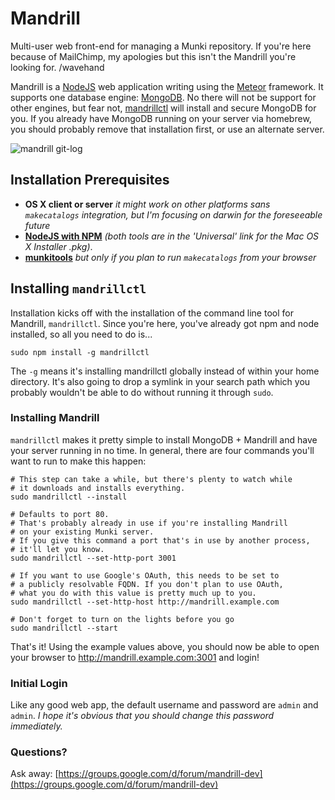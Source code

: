 Mandrill
========

Multi-user web front-end for managing a Munki repository. If you're here because of MailChimp, my apologies but this isn't the Mandrill you're looking for. /wavehand


Mandrill is a [NodeJS](http://nodejs.org/) web application writing using the [Meteor](https://www.meteor.com/) framework. It supports one database engine: [MongoDB](http://www.mongodb.com/). No there will not be support for other engines, but fear not, [mandrillctl](https://github.com/wollardj/mandrillctl) will install and secure MongoDB for you. If you already have MongoDB running on your server via homebrew, you should probably remove that installation first, or use an alternate server.

![mandrill git-log](https://f.cloud.github.com/assets/2027935/2168353/05ff8e08-953a-11e3-9db0-c2b913db89e7.png)

## Installation Prerequisites

 * **OS X client or server** _it might work on other platforms sans `makecatalogs` integration, but I'm focusing on darwin for the foreseeable future_
 * **[NodeJS with NPM](http://nodejs.org/download/)** _(both tools are in the 'Universal' link for the Mac OS X Installer .pkg)_.
 * **[munkitools](http://munkibuilds.org/)** _but only if you plan to run `makecatalogs` from your browser_

## Installing `mandrillctl`
Installation kicks off with the installation of the command line tool for Mandrill, `mandrillctl`. Since you're here, you've already got npm and node installed, so all you need to do is...


	sudo npm install -g mandrillctl


The `-g` means it's installing mandrillctl globally instead of within your home directory. It's also going to drop a symlink in your search path which you probably wouldn't be able to do without running it through `sudo`.

### Installing Mandrill
`mandrillctl` makes it pretty simple to install MongoDB + Mandrill and have your server running in no time. In general, there are four commands you'll want to run to make this happen:



	# This step can take a while, but there's plenty to watch while
	# it downloads and installs everything.
	sudo mandrillctl --install
	
	# Defaults to port 80.
	# That's probably already in use if you're installing Mandrill
	# on your existing Munki server.
	# If you give this command a port that's in use by another process,
	# it'll let you know.
	sudo mandrillctl --set-http-port 3001
	
	# If you want to use Google's OAuth, this needs to be set to
	# a publicly resolvable FQDN. If you don't plan to use OAuth,
	# what you do with this value is pretty much up to you.
	sudo mandrillctl --set-http-host http://mandrill.example.com

	# Don't forget to turn on the lights before you go
	sudo mandrillctl --start

That's it! Using the example values above, you should now be able to open your browser to http://mandrill.example.com:3001 and login!

### Initial Login
Like any good web app, the default username and password are `admin` and `admin`. _I hope it's obvious that you should change this password immediately._


### Questions?
Ask away: [https://groups.google.com/d/forum/mandrill-dev](https://groups.google.com/d/forum/mandrill-dev)
